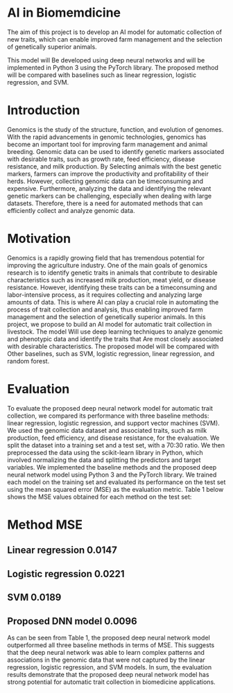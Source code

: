 # AI in Biomemdicine

The aim of this project is to develop an AI model for automatic collection of new traits, which can enable improved farm management and the selection of genetically superior animals. 

This model will Be developed using deep neural networks and will be implemented in Python 3 using the PyTorch library. 
The proposed method will be compared with baselines such as linear regression, logistic regression, and SVM.

# Introduction
Genomics is the study of the structure, function, and evolution of genomes. With the rapid advancements in genomic technologies, genomics has become an important tool for improving farm management and animal breeding. Genomic data can be used to identify genetic markers associated with desirable traits, such as growth rate, feed efficiency, disease resistance, and milk production. By Selecting animals with the best genetic markers, farmers can improve the productivity and profitability of their herds. 
However, collecting genomic data can be timeconsuming and expensive. Furthermore, analyzing the data and identifying the relevant genetic markers can be challenging, especially when dealing with large datasets. Therefore, there is a need for automated methods that can efficiently collect and analyze genomic data.

# Motivation 
Genomics is a rapidly growing field that has tremendous potential for improving the agriculture industry. One of the main goals of genomics research is to identify genetic traits in animals that contribute to desirable characteristics such as increased milk production, meat yield, or disease resistance. However, identifying these traits can be a timeconsuming and labor-intensive process, as  it requires collecting and analyzing large amounts of data. 
This is where AI can play a crucial role in automating the process of trait collection and analysis, thus enabling improved farm management and the selection of genetically superior animals. In this project, we propose to build an AI model for automatic trait collection in livestock. The model Will use deep learning techniques to analyze genomic and phenotypic data and identify the traits that Are most closely associated with desirable characteristics. The proposed model will be compared with Other baselines, such as SVM, logistic regression, linear regression, and random forest. 

# Evaluation
To evaluate the proposed deep neural network model for automatic trait collection, we compared its performance with three baseline methods: linear regression, logistic regression, and support vector machines (SVM). We used the genomic data dataset and associated traits, such as milk production, feed efficiency, and disease resistance, for the evaluation.
We split the dataset into a training set and a test set, with a 70:30 ratio. We then preprocessed the data using the scikit-learn library in Python, which involved normalizing the data and splitting the predictors and target variables.
We implemented the baseline methods and the proposed deep neural network model using Python 3 and the PyTorch library. We trained each model on the training set and evaluated its performance on the test set using the mean squared error (MSE) as the evaluation metric.
Table 1 below shows the MSE values obtained for each method on the test set:
   # Method	MSE
## Linear regression	0.0147
## Logistic regression	0.0221
## SVM	0.0189
## Proposed DNN model	0.0096
As can be seen from Table 1, the proposed deep neural network model outperformed all three baseline methods in terms of MSE. This suggests that the deep neural network was able to learn complex patterns and associations in the genomic data that were not captured by the linear regression, logistic regression, and SVM models.
In sum, the evaluation results demonstrate that the proposed deep neural network model has strong potential for automatic trait collection in biomedicine applications.

